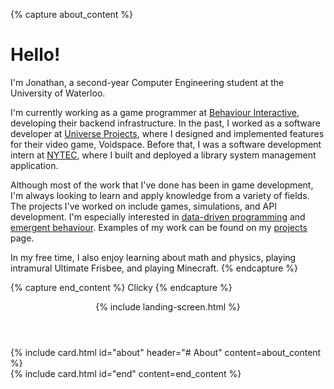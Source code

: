 ---
---
{% capture about_content %}
# Hello!

I'm Jonathan, a second-year Computer Engineering student at the University of Waterloo.

I'm currently working as a game programmer at [Behaviour Interactive](https://www.bhvr.com/), developing their backend infrastructure. In the past, I worked as a software developer at [Universe Projects]("https://www.universeprojects.com/"), where I designed and implemented features for their video game, Voidspace. Before that, I was a software development intern at [NYTEC](http://nytec.org), where I built and deployed a library system management application.

Although most of the work that I've done has been in game development, I'm always looking to learn and apply knowledge from a variety of fields. The projects I've worked on include games, simulations, and API development. I'm especially interested in [data-driven programming](https://en.wikipedia.org/wiki/Data-driven_programming) and [emergent behaviour](https://en.wikipedia.org/wiki/Emergence). Examples of my work can be found on my [projects](#projects) page.

In my free time, I also enjoy learning about math and physics, playing intramural Ultimate Frisbee, and playing Minecraft.
{% endcapture %}

{% capture end_content %}
Clicky
{% endcapture %}

<header>{% include landing-screen.html %}</header>
<section>{% include card.html id="about" header="# About" content=about_content %}</section>
<footer>{% include card.html id="end" content=end_content %}</footer>